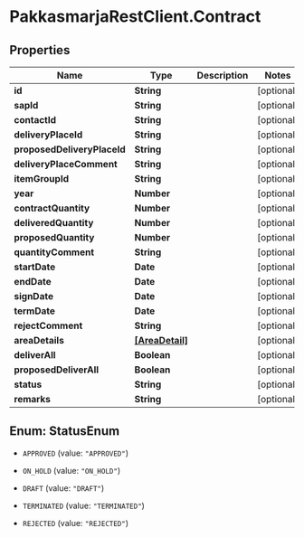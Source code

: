 # PakkasmarjaRestClient.Contract

## Properties
Name | Type | Description | Notes
------------ | ------------- | ------------- | -------------
**id** | **String** |  | [optional] 
**sapId** | **String** |  | [optional] 
**contactId** | **String** |  | [optional] 
**deliveryPlaceId** | **String** |  | [optional] 
**proposedDeliveryPlaceId** | **String** |  | [optional] 
**deliveryPlaceComment** | **String** |  | [optional] 
**itemGroupId** | **String** |  | [optional] 
**year** | **Number** |  | [optional] 
**contractQuantity** | **Number** |  | [optional] 
**deliveredQuantity** | **Number** |  | [optional] 
**proposedQuantity** | **Number** |  | [optional] 
**quantityComment** | **String** |  | [optional] 
**startDate** | **Date** |  | [optional] 
**endDate** | **Date** |  | [optional] 
**signDate** | **Date** |  | [optional] 
**termDate** | **Date** |  | [optional] 
**rejectComment** | **String** |  | [optional] 
**areaDetails** | [**[AreaDetail]**](AreaDetail.md) |  | [optional] 
**deliverAll** | **Boolean** |  | [optional] 
**proposedDeliverAll** | **Boolean** |  | [optional] 
**status** | **String** |  | [optional] 
**remarks** | **String** |  | [optional] 


<a name="StatusEnum"></a>
## Enum: StatusEnum


* `APPROVED` (value: `"APPROVED"`)

* `ON_HOLD` (value: `"ON_HOLD"`)

* `DRAFT` (value: `"DRAFT"`)

* `TERMINATED` (value: `"TERMINATED"`)

* `REJECTED` (value: `"REJECTED"`)




